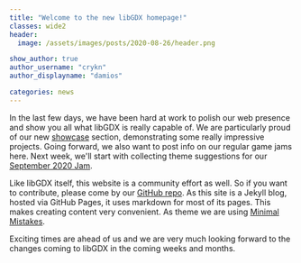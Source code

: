 ```yaml
---
title: "Welcome to the new libGDX homepage!"
classes: wide2
header:
  image: /assets/images/posts/2020-08-26/header.png

show_author: true
author_username: "crykn"
author_displayname: "damios"

categories: news
---
```


In the last few days, we have been hard at work to polish our web presence and show you all what libGDX is really capable of. We are particularly proud of our new [showcase](/showcase/) section, demonstrating some really impressive projects. Going forward, we also want to post info on our regular game jams here. Next week, we'll start with collecting theme suggestions for our [September 2020 Jam](/community/jams/).

Like libGDX itself, this website is a community effort as well. So if you want to contribute, please come by our [GitHub repo](https://github.com/libgdx/libgdx.github.io). As this site is a Jekyll blog, hosted via GitHub Pages, it uses markdown for most of its pages. This makes creating content very convenient. As theme we are using [Minimal Mistakes](https://mmistakes.github.io/minimal-mistakes/).

Exciting times are ahead of us and we are very much looking forward to the changes coming to libGDX in the coming weeks and months.
